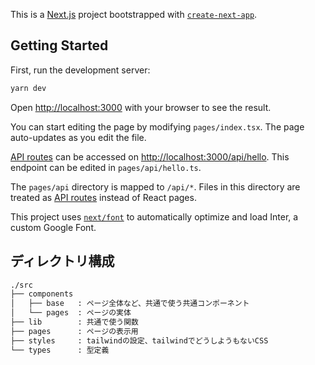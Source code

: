 This is a [Next.js](https://nextjs.org/) project bootstrapped with [`create-next-app`](https://github.com/vercel/next.js/tree/canary/packages/create-next-app).

## Getting Started

First, run the development server:

```bash
yarn dev
```

Open [http://localhost:3000](http://localhost:3000) with your browser to see the result.

You can start editing the page by modifying `pages/index.tsx`. The page auto-updates as you edit the file.

[API routes](https://nextjs.org/docs/api-routes/introduction) can be accessed on [http://localhost:3000/api/hello](http://localhost:3000/api/hello). This endpoint can be edited in `pages/api/hello.ts`.

The `pages/api` directory is mapped to `/api/*`. Files in this directory are treated as [API routes](https://nextjs.org/docs/api-routes/introduction) instead of React pages.

This project uses [`next/font`](https://nextjs.org/docs/basic-features/font-optimization) to automatically optimize and load Inter, a custom Google Font.

## ディレクトリ構成

```zsh
./src
├── components
│   ├── base   : ページ全体など、共通で使う共通コンポーネント
│   └── pages  : ページの実体
├── lib        : 共通で使う関数
├── pages      : ページの表示用
├── styles     : tailwindの設定、tailwindでどうしようもないCSS
└── types      : 型定義
```
